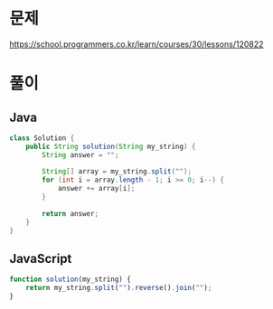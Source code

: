 # 문제
https://school.programmers.co.kr/learn/courses/30/lessons/120822

# 풀이
## Java
```java
class Solution {
    public String solution(String my_string) {
        String answer = "";
        
        String[] array = my_string.split("");
        for (int i = array.length - 1; i >= 0; i--) {
            answer += array[i];
        }
        
        return answer;
    }
}
```

## JavaScript
```javascript
function solution(my_string) {
    return my_string.split("").reverse().join("");
}
```
